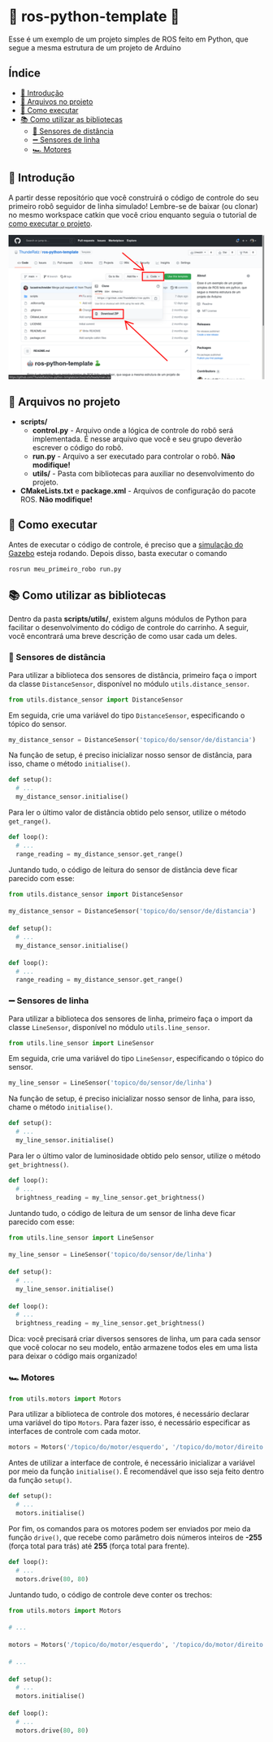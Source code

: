 # 🤖 ros-python-template 🐍

Esse é um exemplo de um projeto simples de ROS feito em Python, que segue a mesma estrutura de um projeto de Arduino

## Índice<!-- omit in toc -->

- [🎈 Introdução](#-introdução)
- [📂 Arquivos no projeto](#-arquivos-no-projeto)
- [🔨 Como executar](#-como-executar)
- [📚 Como utilizar as bibliotecas](#-como-utilizar-as-bibliotecas)
  - [🔦 Sensores de distância](#-sensores-de-distância)
  - [➖ Sensores de linha](#-sensores-de-linha)
  - [🏎️ Motores](#️-motores)

## 🎈 Introdução

A partir desse repositório que você construirá o código de controle do seu primeiro robô seguidor de linha simulado! Lembre-se de baixar (ou clonar) no mesmo workspace catkin que você criou enquanto seguia o tutorial de [como executar o projeto](https://thunderatz.github.io/ROSGazeboGuide/HowToRun/README.html).

![Download](./docs/guia_download.png)

## 📂 Arquivos no projeto

- **scripts/**
  - **control.py** - Arquivo onde a lógica de controle do robô será implementada. É nesse arquivo que você e seu grupo deverão escrever o código do robô.
  - **run.py** - Arquivo a ser executado para controlar o robô. **Não modifique!**
  - **utils/** - Pasta com bibliotecas para auxiliar no desenvolvimento do projeto.
- **CMakeLists.txt** e **package.xml** - Arquivos de configuração do pacote ROS. **Não modifique!**

## 🔨 Como executar

Antes de executar o código de controle, é preciso que a [simulação do Gazebo](https://github.com/ThundeRatz/gazebo_modelo_carrinho) esteja rodando. Depois disso, basta executar o comando

```bash
rosrun meu_primeiro_robo run.py
```

## 📚 Como utilizar as bibliotecas

Dentro da pasta **scripts/utils/**, existem alguns módulos de Python para facilitar o desenvolvimento do código de controle do carrinho. A seguir, você encontrará uma breve descrição de como usar cada um deles.

### 🔦 Sensores de distância

Para utilizar a biblioteca dos sensores de distância, primeiro faça o import da classe `DistanceSensor`, disponível no módulo `utils.distance_sensor`.

```python
from utils.distance_sensor import DistanceSensor
```

Em seguida, crie uma variável do tipo `DistanceSensor`, especificando o tópico do sensor.

```python
my_distance_sensor = DistanceSensor('topico/do/sensor/de/distancia')
```

Na função de setup, é preciso inicializar nosso sensor de distância, para isso, chame o método `initialise()`.

```python
def setup():
  # ...
  my_distance_sensor.initialise()
```

Para ler o último valor de distância obtido pelo sensor, utilize o método `get_range()`.

```python
def loop():
  # ...
  range_reading = my_distance_sensor.get_range()
```

Juntando tudo, o código de leitura do sensor de distância deve ficar parecido com esse:

```python
from utils.distance_sensor import DistanceSensor

my_distance_sensor = DistanceSensor('topico/do/sensor/de/distancia')

def setup():
  # ...
  my_distance_sensor.initialise()

def loop():
  # ...
  range_reading = my_distance_sensor.get_range()
```

### ➖ Sensores de linha

Para utilizar a biblioteca dos sensores de linha, primeiro faça o import da classe `LineSensor`, disponível no módulo `utils.line_sensor`.

```python
from utils.line_sensor import LineSensor
```

Em seguida, crie uma variável do tipo `LineSensor`, especificando o tópico do sensor.

```python
my_line_sensor = LineSensor('topico/do/sensor/de/linha')
```

Na função de setup, é preciso inicializar nosso sensor de linha, para isso, chame o método `initialise()`.

```python
def setup():
  # ...
  my_line_sensor.initialise()
```

Para ler o último valor de luminosidade obtido pelo sensor, utilize o método `get_brightness()`.

```python
def loop():
  # ...
  brightness_reading = my_line_sensor.get_brightness()
```

Juntando tudo, o código de leitura de um sensor de linha deve ficar parecido com esse:

```python
from utils.line_sensor import LineSensor

my_line_sensor = LineSensor('topico/do/sensor/de/linha')

def setup():
  # ...
  my_line_sensor.initialise()

def loop():
  # ...
  brightness_reading = my_line_sensor.get_brightness()
```

Dica: você precisará criar diversos sensores de linha, um para cada sensor que você colocar no seu modelo, então armazene todos eles em uma lista para deixar o código mais organizado!

### 🏎️ Motores

```python
from utils.motors import Motors
```

Para utilizar a biblioteca de controle dos motores, é necessário declarar uma variável do tipo `Motors`. Para fazer isso, é necessário especificar as interfaces de controle com cada motor.

```python
motors = Motors('/topico/do/motor/esquerdo', '/topico/do/motor/direito')
```

Antes de utilizar a interface de controle, é necessário inicializar a variável por meio da função `initialise()`. É recomendável que isso seja feito dentro da função `setup()`.

```python
def setup():
  # ...
  motors.initialise()
```

Por fim, os comandos para os motores podem ser enviados por meio da função `drive()`, que recebe como parâmetro dois números inteiros de **-255** (força total para trás) até **255** (força total para frente).

```python
def loop():
  # ...
  motors.drive(80, 80)
```

Juntando tudo, o código de controle deve conter os trechos:

```python
from utils.motors import Motors

# ...

motors = Motors('/topico/do/motor/esquerdo', '/topico/do/motor/direito')

# ...

def setup():
  # ...
  motors.initialise()

def loop():
  # ...
  motors.drive(80, 80)
```
